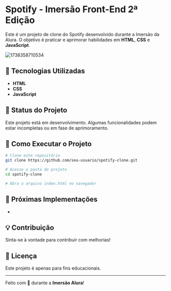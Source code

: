 # Spotify - Imersão Front-End 2ª Edição
Este é um projeto de clone do Spotify desenvolvido durante a Imersão da Alura. O objetivo é praticar e aprimorar habilidades em **HTML**, **CSS** e **JavaScript**.

![1738358710534](https://github.com/user-attachments/assets/3d74653a-2848-462f-bae1-39b55fcda0c2)


## 🚀 Tecnologias Utilizadas

- **HTML**
- **CSS**
- **JavaScript**

## 📌 Status do Projeto

Este projeto está em desenvolvimento. Algumas funcionalidades podem estar incompletas ou em fase de aprimoramento.

## 📂 Como Executar o Projeto

```sh
# Clone este repositório
git clone https://github.com/seu-usuario/spotify-clone.git

# Acesse a pasta do projeto
cd spotify-clone

# Abra o arquivo index.html no navegador
```

## 📅 Próximas Implementações

-

## 💡 Contribuição

Sinta-se à vontade para contribuir com melhorias!

## 📜 Licença

Este projeto é apenas para fins educacionais.

---

Feito com 💚 durante a **Imersão Alura**!
